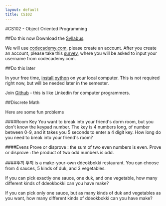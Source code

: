 ```yaml
---
layout: default
title: CS102
---
```


#CS102 - Object Oriented Programming

##Do this now
Download the [Syllabus](/CS102.pdf).

We will use [codecademy.com](codecademy.com), please create an account.
After you create an account, please take this [survey](http://goo.gl/forms/ML0lixndSJ), where you will be asked to input your username from codecademy.com.

##Do this later

In your free time, [install python](https://www.python.org/downloads/) on your local computer.
This is not required right now, but will be needed later in the semester.

Join [Github](https://github.com/join) - this is like Linkedin for computer programmers.

##Discrete Math

Here are some fun problems

####Room Key
You want to break into your friend's dorm room, but you don't know the keypad number.
The key is 4 numbers long, of number between 0-9, and it takes you 5 seconds to enter a 4 digit key.
How long do you need to break into your friend's room?

####Evens
Prove or disprove : the sum of two even numbers is even.
Prove or disprove : the product of two odd numbers is odd.

####뚜끼
뚜끼 is a make-your-own ddeokbokki restaurant. You can choose from 4 sauces, 5 kinds of duk, and 3 vegetables.

If you can pick exactly one sauce, one duk, and one vegetable, how many different kinds of ddeokbokki can you have make?

If you can pick only one sauce, but as many kinds of duk and vegetables as you want, how many different kinds of ddeokbokki can you have make?

